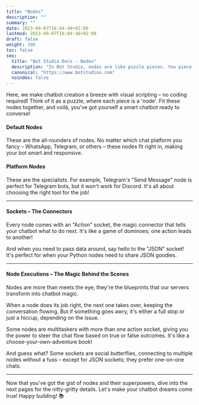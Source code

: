 ```yaml
---
title: "Nodes"
description: ""
summary: ""
date: 2023-09-07T16:04:48+02:00
lastmod: 2023-09-07T16:04:48+02:00
draft: false
weight: 100
toc: false
seo:
  title: "Bot Studio Docs - Nodes"
  description: "In Bot Studio, nodes are like puzzle pieces. You piece them together to easily create your chatbots. Click here to learn more."
  canonical: "https://www.botstudioo.com"
  noindex: false
---
```


Here, we make chatbot creation a breeze with visual scripting – no coding required! Think of it as a puzzle, where each piece is a 'node'. Fit these nodes together, and voilà, you've got yourself a smart chatbot ready to converse!

#### Default Nodes

These are the all-rounders of nodes. No matter which chat platform you fancy – WhatsApp, Telegram, or others – these nodes fit right in, making your bot smart and responsive.

#### Platform Nodes

These are the specialists. For example, Telegram's "Send Message" node is perfect for Telegram bots, but it won't work for Discord. It's all about choosing the right tool for the job!

---

#### Sockets – The Connectors

Every node comes with an "Action" socket, the magic connector that tells your chatbot what to do next. It's like a game of dominoes; one action leads to another!

And when you need to pass data around, say hello to the "JSON" socket! It's perfect for when your Python nodes need to share JSON goodies.

---

#### Node Executions – The Magic Behind the Scenes

Nodes are more than meets the eye; they're the blueprints that our servers transform into chatbot magic.

When a node does its job right, the next one takes over, keeping the conversation flowing. But if something goes awry, it's either a full stop or just a hiccup, depending on the issue.

Some nodes are multitaskers with more than one action socket, giving you the power to steer the chat flow based on true or false outcomes. It's like a choose-your-own-adventure book!

And guess what? Some sockets are social butterflies, connecting to multiple nodes without a fuss – except for JSON sockets; they prefer one-on-one chats.

---

Now that you've got the gist of nodes and their superpowers, dive into the next pages for the nitty-gritty details. Let's make your chatbot dreams come true! Happy building! 📚